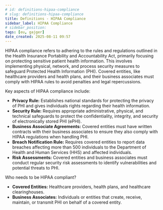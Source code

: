 ```yaml
---
# id: definitions-hipaa-compliance
# slug: definitions-hipaa-compliance
title: Definitions - HIPAA Compliance
sidebar_label: HIPAA Compliance
# sidebar_position:
tags: [eu, gajger]
date_created: 2025-08-11 09:57
---
```

HIPAA compliance refers to adhering to the rules and regulations outlined in the Health Insurance Portability and Accountability Act, primarily focusing on protecting sensitive patient health information. This involves implementing physical, network, and process security measures to safeguard Protected Health Information (PHI). Covered entities, like healthcare providers and health plans, and their business associates must comply with HIPAA rules to avoid penalties and legal repercussions. 

Key aspects of HIPAA compliance include: 

- **Privacy Rule:**
    Establishes national standards for protecting the privacy of PHI and gives individuals rights regarding their health information. 
- **Security Rule:**
    Requires appropriate administrative, physical, and technical safeguards to protect the confidentiality, integrity, and security of electronically stored PHI (ePHI). 
- **Business Associate Agreements:**
    Covered entities must have written contracts with their business associates to ensure they also comply with HIPAA regulations when handling PHI. 
- **Breach Notification Rule:**
    Requires covered entities to report data breaches affecting more than 500 individuals to the Department of Health and Human Services (HHS) and affected individuals. 
- **Risk Assessments:**
    Covered entities and business associates must conduct regular security risk assessments to identify vulnerabilities and potential threats to PHI. 

Who needs to be HIPAA compliant? 

- **Covered Entities:** Healthcare providers, health plans, and healthcare clearinghouses. 
- **Business Associates:** Individuals or entities that create, receive, maintain, or transmit PHI on behalf of a covered entity.
